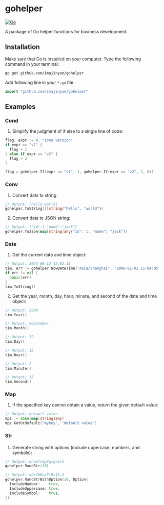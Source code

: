 # gohelper

[![Go](https://github.com/imajinyun/gohelper/actions/workflows/go.yml/badge.svg)](https://github.com/imajinyun/gohelper/actions/workflows/go.yml)

A package of Go helper functions for business development.

## Installation

Make sure that Go is installed on your computer. Type the following command in your terminal:

```bash
go get github.com/imajinyun/gohelper
```

Add following line in your `*.go` file:

```go
import "github.com/imajinyun/gohelper"
```

## Examples

### Cond

1. Simplify the judgment of if else to a single line of code:

```go
flag, expr := 0, "some version"
if expr == "v1" {
  flag = 1
} else if expr == "v2" {
  flag = 2
}

flag = gohelper.If(expr == "v1", 1, gohelper.If(expr == "v2", 2, 0))
```

### Conv

1. Convert data to string:

```go
// Output: [hello world]
gohelper.ToString([]string{"hello", "world"})
```

2. Convert data to JSON string:

```go
// Output: {"id":1,"name":"jack"}
gohelper.ToJson(map[string]any{"id": 1, "name": "jack"})
```

### Date

1. Get the current date and time object:

```go
// Output: 2024-09-12 12:02:15
tim, err := gohelper.NowDateTime("Asia/Shanghai", "2006-01-02 15:04:05")
if err != nil {
  panic(err)
}
tim.ToString()
```

2. Get the year, month, day, hour, minute, and second of the date and time object:

```go
// Output: 2024
tim.Year()

// Output: September
tim.Month()

// Output: 12
tim.Day()

// Output: 12
tim.Hour()

// Output: 2
tim.Minute()

// Output: 15
tim.Second()
```

### Map

1. If the specified key cannot obtain a value, return the given default value:

```go
// Output: default value
mps := make(map[string]any)
mps.GetOrDefault("mykey", "default value")
```

### Str

####

1. Generate string with options (include uppercase, numbers, and symbols):

```go
// Output: knvmfcmpfqiqcbrh
gohelper.RandStr(16)

// Output: nD>fKDvaF\R+1h.G
gohelper.RandStrWithOption(16, Option{
  IncludeNumber:    true,
  IncludeUppercase: true,
  IncludeSymbol:    true,
})
```
